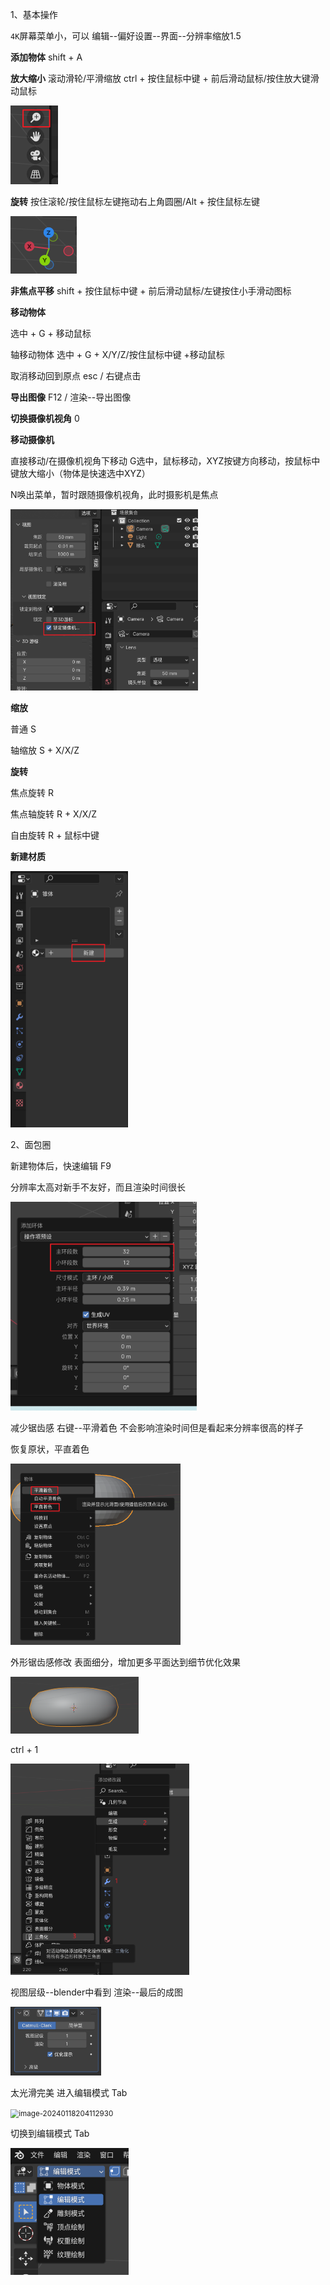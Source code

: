 1、基本操作

`4K`屏幕菜单小，可以 编辑--偏好设置--界面--分辨率缩放1.5



**添加物体** shift + A

**放大缩小** 滚动滑轮/平滑缩放 ctrl + 按住鼠标中键 + 前后滑动鼠标/按住放大键滑动鼠标

<img src="../assets/image-20240112193100370.png" alt="image-20240112193100370" style="zoom:50%;" />

**旋转** 按住滚轮/按住鼠标左键拖动右上角圆圈/Alt + 按住鼠标左键

<img src="../assets/image-20240112193013191.png" alt="image-20240112193013191" style="zoom:50%;" />

**非焦点平移** shift + 按住鼠标中键 + 前后滑动鼠标/左键按住小手滑动图标

**移动物体** 

选中 + G + 移动鼠标

轴移动物体 选中 + G + X/Y/Z/按住鼠标中键 +移动鼠标  

取消移动回到原点 esc / 右键点击

**导出图像** F12 / 渲染--导出图像

**切换摄像机视角** 0

**移动摄像机** 

直接移动/在摄像机视角下移动 G选中，鼠标移动，XYZ按键方向移动，按鼠标中键放大缩小（物体是快速选中XYZ）

N唤出菜单，暂时跟随摄像机视角，此时摄影机是焦点

<img src="../assets/image-20240116130108615.png" alt="image-20240116130108615" style="zoom:33%;" />

**缩放** 

普通 S

轴缩放 S + X/X/Z

**旋转**

焦点旋转 R

焦点轴旋转 R + X/X/Z

自由旋转 R + 鼠标中键

**新建材质**

<img src="../assets/image-20240116131132893.png" alt="image-20240116131132893" style="zoom:40%;" />

2、面包圈

新建物体后，快速编辑 F9

分辨率太高对新手不友好，而且渲染时间很长

<img src="../assets/image-20240118131935154.png" alt="image-20240118131935154" style="zoom:40%;" />

减少锯齿感 右键--平滑着色 不会影响渲染时间但是看起来分辨率很高的样子

恢复原状，平直着色

<img src="../assets/image-20240118132900360.png" alt="image-20240118132900360" style="zoom:33%;" />

外形锯齿感修改 表面细分，增加更多平面达到细节优化效果

<img src="../assets/image-20240118132354789.png" alt="image-20240118132354789" style="zoom:20%;" />

ctrl + 1

<img src="../assets/image-20240118132515081.png" alt="image-20240118132515081" style="zoom:33%;" />

视图层级--blender中看到  渲染--最后的成图

<img src="../assets/image-20240118133224685.png" alt="image-20240118133224685" style="zoom:33%;" />

太光滑完美 进入编辑模式 Tab

<img src="E:/SynyLearn/note/assets/image-20240118204112930.png" alt="image-20240118204112930" style="zoom:83%;" />

切换到编辑模式 Tab

<img src="../assets/image-20240123132843893.png" alt="image-20240123132843893" style="zoom:50%;" />